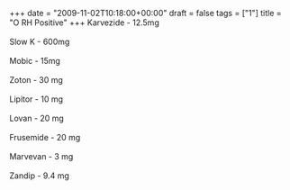 +++
date = "2009-11-02T10:18:00+00:00"
draft = false
tags = ["1"]
title = "O RH Positive"
+++
Karvezide - 12.5mg<br/><br/>Slow K - 600mg<br/><br/>Mobic - 15mg<br/><br/>Zoton - 30 mg<br/><br/>Lipitor - 10 mg<br/><br/>Lovan - 20 mg<br/><br/>Frusemide - 20 mg<br/><br/>Marvevan - 3 mg<br/><br/>Zandip - 9.4 mg<div class="blogger-post-footer"><img width='1' height='1' src='https://blogger.googleusercontent.com/tracker/5693059957647979680-6909963956655381279?l=cosmiccowbell.blogspot.com' alt='' /></div>
